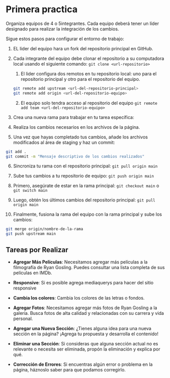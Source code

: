 # Primera practica


Organiza equipos de 4 o 5integrantes. Cada equipo deberá tener un líder designado para realizar la integración de los cambios.

Sigue estos pasos para configurar el entorno de trabajo:

1. EL lider del equipo hara un fork del repositorio principal en GitHub.

2. Cada integrante del equipo debe clonar el repositorio a su computadora local usando el siguiente comando: `git clone <url-repositorio>`
   
   1. El lider configura dos remotos en tu repositorio local: uno para el repositorio principal y otro para el repositorio del equipo. 
    ```bash
    git remote add upstream <url-del-repositorio-principal>
    git remote add origin <url-del-repositorio-equipo>
    ```
    2. El equipo solo tendra acceso al repositorio del equipo ` git remote add team <url-del-repositorio-equipo> `
   
3. Crea una nueva rama para trabajar en tu tarea específica:
   
4. Realiza los cambios necesarios en los archivos de la página.
   
5. Una vez que hayas completado tus cambios, añade los archivos modificados al área de staging y haz un commit:
```bash
git add .
git commit -m "Mensaje descriptivo de los cambios realizados"
```
6. Sincroniza tu rama con el repositorio principal:
` git pull origin main `

7. Sube tus cambios a tu repositorio de equipo: `git push origin main`
8. Primero, asegúrate de estar en la rama principal: `git checkout main` o `git switch main`
9.  Luego, obtén los últimos cambios del repositorio principal: `git pull origin main `
10.  Finalmente, fusiona la rama del equipo con la rama principal y sube los cambios:
```bash
git merge origin/nombre-de-la-rama
git push upstream main
```

## Tareas por Realizar

- **Agregar Más Películas**: Necesitamos agregar más películas a la filmografía de Ryan Gosling. Puedes consultar una lista completa de sus películas en IMDb.

- **Responsive**:  Si es posible agrega mediaquerys para hacer del sitio responsive

- **Cambia los colores**: Cambia los colores de las letras o fondos.
  
- **Agregar Fotos**: Necesitamos agregar más fotos de Ryan Gosling a la galería. Busca fotos de alta calidad y relacionadas con su carrera y vida personal.
  
- **Agregar una Nueva Sección**: ¿Tienes alguna idea para una nueva sección en la página? ¡Agrega tu propuesta y desarrolla el contenido!
  
- **Eliminar una Sección**: Si consideras que alguna sección actual no es relevante o necesita ser eliminada, propón la eliminación y explica por qué.
  
- **Corrección de Errores**: Si encuentras algún error o problema en la página, háznoslo saber para que podamos corregirlo.

